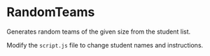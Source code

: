 # RandomTeams

Generates random teams of the given size from the student list.

Modify the `script.js` file to change student names and instructions.

